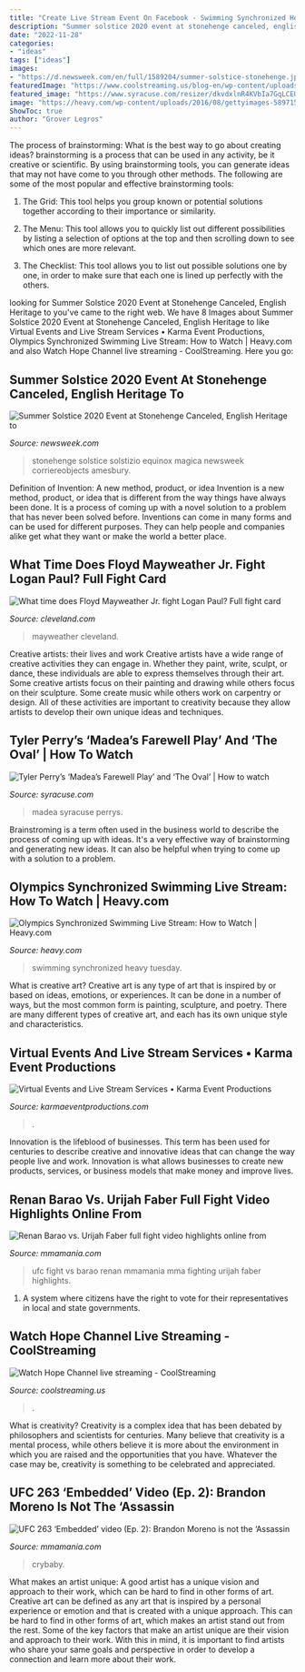 ```yaml
---
title: "Create Live Stream Event On Facebook - Swimming Synchronized Heavy Tuesday"
description: "Summer solstice 2020 event at stonehenge canceled, english heritage to"
date: "2022-11-28"
categories:
- "ideas"
tags: ["ideas"]
images:
- "https://d.newsweek.com/en/full/1589204/summer-solstice-stonehenge.jpg"
featuredImage: "https://www.coolstreaming.us/blog-en/wp-content/uploads/2016/12/hope_channel.jpg"
featured_image: "https://www.syracuse.com/resizer/dkvdxlnR4KVbIa7GqLCEUqJf2TI=/1280x0/smart/cloudfront-us-east-1.images.arcpublishing.com/advancelocal/UWUVXRRRF5ECPHM3WC3W3KINAI.png"
image: "https://heavy.com/wp-content/uploads/2016/08/gettyimages-589715646.jpg?quality=65&amp;strip=all"
ShowToc: true
author: "Grover Legros"
---
```



The process of brainstorming: What is the best way to go about creating ideas?
brainstorming is a process that can be used in any activity, be it creative or scientific. By using brainstorming tools, you can generate ideas that may not have come to you through other methods. The following are some of the most popular and effective brainstorming tools:
1. The Grid: This tool helps you group known or potential solutions together according to their importance or similarity.

2. The Menu: This tool allows you to quickly list out different possibilities by listing a selection of options at the top and then scrolling down to see which ones are more relevant.

3. The Checklist: This tool allows you to list out possible solutions one by one, in order to make sure that each one is lined up perfectly with the others.

	

		
looking for Summer Solstice 2020 Event at Stonehenge Canceled, English Heritage to you've came to the right web. We have 8 Images about Summer Solstice 2020 Event at Stonehenge Canceled, English Heritage to like Virtual Events and Live Stream Services • Karma Event Productions, Olympics Synchronized Swimming Live Stream: How to Watch | Heavy.com and also Watch Hope Channel live streaming - CoolStreaming. Here you go:
		
    
## Summer Solstice 2020 Event At Stonehenge Canceled, English Heritage To

<img loading=lazy src="https://d.newsweek.com/en/full/1589204/summer-solstice-stonehenge.jpg" onerror="this.onerror=null;this.src='https://tse2.mm.bing.net/th?id=OIP.2Z-y5TEnzkvDGl_IU48S3gHaE7&amp;pid=15.1';" alt="Summer Solstice 2020 Event at Stonehenge Canceled, English Heritage to">

_Source: newsweek.com_

>stonehenge solstice solstizio equinox magica newsweek corriereobjects amesbury. 

	

Definition of Invention: A new method, product, or idea
Invention is a new method, product, or idea that is different from the way things have always been done. It is a process of coming up with a novel solution to a problem that has never been solved before. Inventions can come in many forms and can be used for different purposes. They can help people and companies alike get what they want or make the world a better place.

    
## What Time Does Floyd Mayweather Jr. Fight Logan Paul? Full Fight Card

<img loading=lazy src="https://www.cleveland.com/resizer/EMxw86mQHSeDaHn2ipQQ0zuY_sU=/1280x0/smart/cloudfront-us-east-1.images.arcpublishing.com/advancelocal/YJURE6PFFBEPZG3Z7AOQV6KBKY.jpg" onerror="this.onerror=null;this.src='https://tse3.mm.bing.net/th?id=OIP.2nqdsPCniHVK0nj57oc_ZAHaFS&amp;pid=15.1';" alt="What time does Floyd Mayweather Jr. fight Logan Paul? Full fight card">

_Source: cleveland.com_

>mayweather cleveland. 

	

Creative artists: their lives and work
Creative artists have a wide range of creative activities they can engage in. Whether they paint, write, sculpt, or dance, these individuals are able to express themselves through their art. Some creative artists focus on their painting and drawing while others focus on their sculpture. Some create music while others work on carpentry or design. All of these activities are important to creativity because they allow artists to develop their own unique ideas and techniques.

    
## Tyler Perry’s ‘Madea’s Farewell Play’ And ‘The Oval’ | How To Watch

<img loading=lazy src="https://www.syracuse.com/resizer/dkvdxlnR4KVbIa7GqLCEUqJf2TI=/1280x0/smart/cloudfront-us-east-1.images.arcpublishing.com/advancelocal/UWUVXRRRF5ECPHM3WC3W3KINAI.png" onerror="this.onerror=null;this.src='https://tse3.mm.bing.net/th?id=OIP.tqxHlXYCONApawerLAccNwHaEK&amp;pid=15.1';" alt="Tyler Perry’s ‘Madea’s Farewell Play’ and ‘The Oval’ | How to watch">

_Source: syracuse.com_

>madea syracuse perrys. 

	

Brainstroming is a term often used in the business world to describe the process of coming up with ideas. It's a very effective way of brainstorming and generating new ideas. It can also be helpful when trying to come up with a solution to a problem.

    
## Olympics Synchronized Swimming Live Stream: How To Watch | Heavy.com

<img loading=lazy src="https://heavy.com/wp-content/uploads/2016/08/gettyimages-589715646.jpg?quality=65&amp;strip=all" onerror="this.onerror=null;this.src='https://tse3.mm.bing.net/th?id=OIP.X87_fzqXZi4QtVe2LIYw3gHaE8&amp;pid=15.1';" alt="Olympics Synchronized Swimming Live Stream: How to Watch | Heavy.com">

_Source: heavy.com_

>swimming synchronized heavy tuesday. 

	

What is creative art?
Creative art is any type of art that is inspired by or based on ideas, emotions, or experiences. It can be done in a number of ways, but the most common form is painting, sculpture, and poetry. There are many different types of creative art, and each has its own unique style and characteristics.

    
## Virtual Events And Live Stream Services • Karma Event Productions

<img loading=lazy src="https://karmaeventproductions.com/wp-content/uploads/2020/04/Live-Stream-Camera-Event.jpg" onerror="this.onerror=null;this.src='https://tse1.mm.bing.net/th?id=OIP.xyT4Yd41OoeT3pKBTarmswHaEj&amp;pid=15.1';" alt="Virtual Events and Live Stream Services • Karma Event Productions">

_Source: karmaeventproductions.com_

>. 

	

Innovation is the lifeblood of businesses. This term has been used for centuries to describe creative and innovative ideas that can change the way people live and work. Innovation is what allows businesses to create new products, services, or business models that make money and improve lives.

    
## Renan Barao Vs. Urijah Faber Full Fight Video Highlights Online From

<img loading=lazy src="https://cdn.vox-cdn.com/thumbor/TNeTAdB4crjGG5Q3kX2R9kHLItI=/0x296:4000x2546/1600x900/cdn.vox-cdn.com/uploads/chorus_image/image/27890503/20120721_kdl_as9_523.0.jpg" onerror="this.onerror=null;this.src='https://tse1.mm.bing.net/th?id=OIP.SarCWsntHGpzcIbRkrRgDwHaEK&amp;pid=15.1';" alt="Renan Barao vs. Urijah Faber full fight video highlights online from">

_Source: mmamania.com_

>ufc fight vs barao renan mmamania mma fighting urijah faber highlights. 

	

1. A system where citizens have the right to vote for their representatives in local and state governments.

    
## Watch Hope Channel Live Streaming - CoolStreaming

<img loading=lazy src="https://www.coolstreaming.us/blog-en/wp-content/uploads/2016/12/hope_channel.jpg" onerror="this.onerror=null;this.src='https://tse2.mm.bing.net/th?id=OIP.D9_Z-OGQuBnHTTXGGTib7wHaED&amp;pid=15.1';" alt="Watch Hope Channel live streaming - CoolStreaming">

_Source: coolstreaming.us_

>. 

	

What is creativity?
Creativity is a complex idea that has been debated by philosophers and scientists for centuries. Many believe that creativity is a mental process, while others believe it is more about the environment in which you are raised and the opportunities that you have. Whatever the case may be, creativity is something to be celebrated and appreciated.

    
## UFC 263 ‘Embedded’ Video (Ep. 2): Brandon Moreno Is Not The ‘Assassin

<img loading=lazy src="https://cdn.vox-cdn.com/thumbor/VgailOt5w1N3D6qY-RTlTeNsHGk=/0x0:4911x2762/1600x900/cdn.vox-cdn.com/uploads/chorus_image/image/69424150/1290964386.0.jpg" onerror="this.onerror=null;this.src='https://tse2.mm.bing.net/th?id=OIP.jZwcDu4w9alGkxAF1Ch3TgHaEK&amp;pid=15.1';" alt="UFC 263 ‘Embedded’ video (Ep. 2): Brandon Moreno is not the ‘Assassin">

_Source: mmamania.com_

>crybaby. 

	

What makes an artist unique: A good artist has a unique vision and approach to their work, which can be hard to find in other forms of art.
Creative art can be defined as any art that is inspired by a personal experience or emotion and that is created with a unique approach. This can be hard to find in other forms of art, which makes an artist stand out from the rest. Some of the key factors that make an artist unique are their vision and approach to their work. With this in mind, it is important to find artists who share your same goals and perspective in order to develop a connection and learn more about their work.

